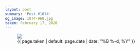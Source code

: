 ```yaml
---
layout: post
summary: 'Post #1074'
og_image: 1074-960.jpg
taken: February 17, 2020
---
```


<figure class="post">
<img sizes="(min-width: 700px) 50vw, calc(100vw - 2rem)" src="{{ site.assets_url }}/1074-480.jpg" srcset="{{ site.assets_url }}/1074-240.jpg 240w, {{ site.assets_url }}/1074-480.jpg 480w, {{ site.assets_url }}/1074-720.jpg 720w, {{ site.assets_url }}/1074-960.jpg 960w"/>
<figcaption>
<time>{{ page.taken | default: page.date | date: "%B %-d, %Y" }}</time>
</figcaption>
</figure>
